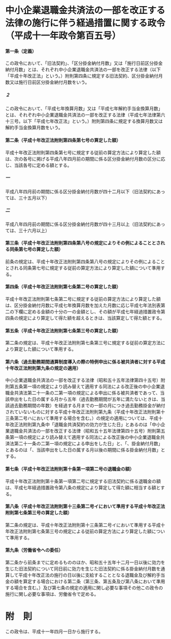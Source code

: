 # 中小企業退職金共済法の一部を改正する法律の施行に伴う経過措置に関する政令（平成十一年政令第百五号）
#### 第一条（定義）
この政令において、「旧法契約」、「区分掛金納付月数」又は「施行日前区分掛金納付月数」とは、それぞれ中小企業退職金共済法の一部を改正する法律（以下「平成十年改正法」という。）附則第四条に規定する旧法契約、区分掛金納付月数又は施行日前区分掛金納付月数をいう。
##### ２
この政令において、「平成七年換算月数」又は「平成七年解約手当金換算月数」とは、それぞれ中小企業退職金共済法の一部を改正する法律（平成七年法律第六十三号。以下「平成七年改正法」という。）附則第四条に規定する換算月数又は解約手当金換算月数をいう。
#### 第二条（平成十年改正法附則第四条第七号の算定した額）
平成十年改正法附則第四条第七号に規定する従前の算定方法により算定した額は、次の各号に掲げる平成八年四月前の期間に係る区分掛金納付月数の区分に応じ、当該各号に定める額とする。
##### 一
平成八年四月前の期間に係る区分掛金納付月数が四十二月以下（旧法契約にあっては、三十五月以下）
##### 二
平成八年四月前の期間に係る区分掛金納付月数が四十三月以上（旧法契約にあっては、三十六月以上）
#### 第三条（平成十年改正法附則第四条第八号の規定によりその例によることとされる同条第七号の算定した額）
前条の規定は、平成十年改正法附則第四条第八号の規定によりその例によることとされる同条第七号に規定する従前の算定方法により算定した額について準用する。
#### 第四条（平成十年改正法附則第七条第二号の算定した額）
平成十年改正法附則第七条第二号に規定する従前の算定方法により算定した額は、区分掛金納付月数に平成七年換算月数を加えた月数に応じ平成七年法別表第二の下欄に定める金額の十分の一の金額とし、その額が平成七年経過措置政令第四条の規定により算定して得た額を超えるときは、当該算定して得た額とする。
#### 第五条（平成十年改正法附則第七条第三号の算定した額）
第二条の規定は、平成十年改正法附則第七条第三号に規定する従前の算定方法により算定した額について準用する。
#### 第六条（過去勤務期間通算制度導入の際の特例申出に係る被共済者に対する平成十年改正法附則第九条の規定の適用）
中小企業退職金共済法の一部を改正する法律（昭和五十五年法律第四十五号）附則第五条第一項の規定により読み替えて適用する同法による改正後の中小企業退職金共済法第二十一条の二第一項の規定による申出に係る被共済者であって、当該申出をした日の属する月から五年（過去勤務期間が五年に満たないときは、当該過去勤務期間の年数）を経過する月までの一部の月につき過去勤務掛金が納付されていないものに対する平成十年改正法附則第九条（平成十年改正法附則第十三条第二号ハにおいて準用する場合を含む。）の規定の適用については、平成十年改正法附則第九条中「退職金共済契約の効力が生じた日」とあるのは「中小企業退職金共済法の一部を改正する法律（昭和五十五年法律第四十五号）附則第五条第一項の規定により読み替えて適用する同法による改正後の中小企業退職金共済法第二十一条の二第一項の規定による申出をした日」と、「、掛金納付月数」とあるのは「、当該申出をした日の属する月以後の期間に係る掛金納付月数」とする。
#### 第七条（平成十年改正法附則第十条第一項第二号の退職金の額）
平成十年改正法附則第十条第一項第二号に規定する旧法契約に係る退職金の額は、平成七年経過措置政令第八条の規定により算定して得た額に相当する額とする。
#### 第八条（平成十年改正法附則第十三条第二号イにおいて準用する平成十年改正法附則第七条第三号の算定した額）
第二条の規定は、平成十年改正法附則第十三条第二号イにおいて準用する平成十年改正法附則第七条第三号の規定による従前の算定方法により算定した額について準用する。
#### 第九条（労働省令への委任）
第二条から前条までに定めるもののほか、昭和五十五年十二月一日以後に効力を生じた旧法契約について同日前に効力を生じた旧法契約に係る掛金納付月数を通算して平成十年改正法の施行の日以後に支給することとなる退職金及び解約手当金の額を算定する場合における第二条（第三条、第五条及び第八条において準用する場合を含む。）及び第七条の規定の適用に関し必要な事項その他この政令の施行に関し必要な事項は、労働省令で定める。
# 附　則
この政令は、平成十一年四月一日から施行する。
